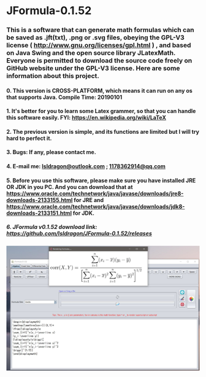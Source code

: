 # JFormula-0.1.52
### This is a software that can generate math formulas which can be saved as .jft(txt), .png or .svg files, obeying the GPL-V3 license ( http://www.gnu.org/licenses/gpl.html ) , and based on Java Swing and the open source library JLatexMath. Everyone is permitted to download the source code freely on GitHub website under the GPL-V3 license. Here are some information about this project.
#### 0. This version is CROSS-PLATFORM, which means it can run on any os that supports Java.     Compile Time: 20190101
#### 1. It's better for you to learn some Latex grammer, so that you can handle this software easily. FYI: https://en.wikipedia.org/wiki/LaTeX
#### 2. The previous version is simple, and its functions are limited but I will try hard to perfect it.
#### 3. Bugs: If any, please contact me.
#### 4. E-mail me: lsldragon@outlook.com ; 1178362914@qq.com
#### 5. Before you use this software, please make sure you have installed JRE OR JDK in you PC. And you can download that at https://www.oracle.com/technetwork/java/javase/downloads/jre8-downloads-2133155.html for JRE and https://www.oracle.com/technetwork/java/javase/downloads/jdk8-downloads-2133151.html for JDK.
##### 6. JFormula v0.1.52 download link: https://github.com/lsldragon/JFormula-0.1.52/releases
![avatar](screenshots/windows.JPG)
